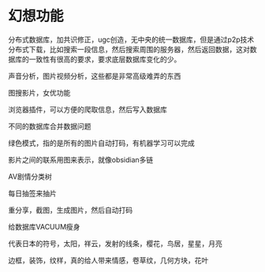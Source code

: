 # 幻想功能


分布式数据库，加共识修正，ugc创造，无中央的统一数据库，但是通过p2p技术分布式下载，比如搜索一段信息，然后搜索周围的服务器，然后返回数据，这对数据库的一致性有很高的要求，要求底层数据库变化的少。

声音分析，图片视频分析，这些都是非常高级难弄的东西

图搜影片，女优功能

浏览器插件，可以方便的爬取信息，然后写入数据库

不同的数据库合并数据问题

绿色模式，指的是所有的图片自动打码，有机器学习可以完成

影片之间的联系用图来表示，就像obsidian多链


AV剧情分类树

每日抽签来抽片

重分享，截图，生成图片，然后自动打码

给数据库VACUUM瘦身


代表日本的符号，太阳，祥云，发射的线条，樱花，鸟居，星星，月亮


边框，装饰，纹样，真的给人带来情感，卷草纹，几何方块，花叶